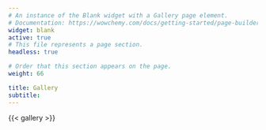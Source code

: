 ```yaml
---
# An instance of the Blank widget with a Gallery page element.
# Documentation: https://wowchemy.com/docs/getting-started/page-builder/
widget: blank
active: true
# This file represents a page section.
headless: true

# Order that this section appears on the page.
weight: 66

title: Gallery
subtitle:
---
```


{{< gallery >}}
